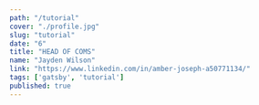 ```yaml
---
path: "/tutorial"
cover: "./profile.jpg"
slug: "tutorial"
date: "6"
title: "HEAD OF COMS"
name: "Jayden Wilson"
link: "https://www.linkedin.com/in/amber-joseph-a50771134/"
tags: ['gatsby', 'tutorial']
published: true
---
```

